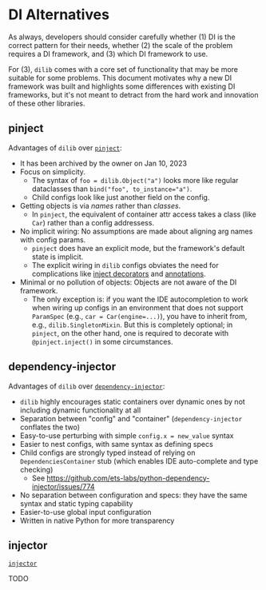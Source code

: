 # DI Alternatives

As always, developers should consider carefully whether (1) DI is the
correct pattern for their needs, whether (2) the scale of the problem
requires a DI framework, and (3) which DI framework to use.

For (3), `dilib` comes with a core set of functionality that may be more
suitable for some problems. This document motivates why a new DI framework
was built and highlights some differences with existing DI frameworks,
but it's not meant to detract from the hard work and innovation of these
other libraries.

## pinject

Advantages of `dilib` over [`pinject`](https://github.com/google/pinject):

- It has been archived by the owner on Jan 10, 2023
- Focus on simplicity.
  - The syntax of `foo = dilib.Object("a")` looks more like
  regular dataclasses than `bind("foo", to_instance="a")`.
  - Child configs look like just another field on the config.
- Getting objects is via *names* rather than *classes*.
  - In `pinject`, the equivalent of container attr access
    takes a class (like `Car`) rather than a config addressess.
- No implicit wiring: No assumptions are made about aligning
arg names with config params.
  - `pinject` does have an explicit mode,
    but the framework's default state is implicit.
  - The explicit wiring in `dilib` configs obviates the need
  for complications like [inject decorators](https://github.com/google/pinject#safety)
  and [annotations](https://github.com/google/pinject#annotations).
- Minimal or no pollution of objects: Objects are not aware of
the DI framework.
  - The only exception is:
  if you want the IDE autocompletion to work when wiring up configs in an
  environment that does not support `ParamSpec`
  (e.g., `car = Car(engine=...)`), you have
  to inherit from, e.g., `dilib.SingletonMixin`. But this is completely
  optional; in `pinject`, on the other hand, one is required to
  decorate with `@pinject.inject()` in some circumstances.

## dependency-injector

Advantages of `dilib` over [`dependency-injector`](https://github.com/ets-labs/python-dependency-injector):

- `dilib` highly encourages static containers over dynamic ones
by not including dynamic functionality at all
- Separation between "config" and "container"
(`dependency-injector` conflates the two)
- Easy-to-use perturbing with simple `config.x = new_value` syntax
- Easier to nest configs, with same syntax as defining specs
- Child configs are strongly typed instead of relying on
`DependenciesContainer` stub
(which enables IDE auto-complete and type checking)
  - See https://github.com/ets-labs/python-dependency-injector/issues/774
- No separation between configuration and specs: they have the same
syntax and static typing capability
- Easier-to-use global input configuration
- Written in native Python for more transparency

## injector

[`injector`](https://github.com/python-injector/injector)

TODO
